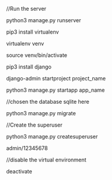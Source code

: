 //Run the server

 python3 manage.py runserver



pip3 install virtualenv

virtualenv venv

source venv/bin/activate

pip3 install django

django-admin startproject project_name

python3 manage.py startapp app_name

//chosen the database sqlite here

python3 manage.py migrate


//Create the superuser

python3 manage.py createsuperuser

admin/12345678

//disable the virtual environment

deactivate

